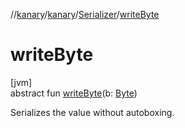//[kanary](../../../index.md)/[kanary](../index.md)/[Serializer](index.md)/[writeByte](write-byte.md)

# writeByte

[jvm]\
abstract fun [writeByte](write-byte.md)(b: [Byte](https://kotlinlang.org/api/latest/jvm/stdlib/kotlin/-byte/index.html))

Serializes the value without autoboxing.

